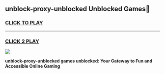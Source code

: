 
## unblock-proxy-unblocked Unblocked Games👋
<h3>
<a href="https://news.freeplayer.one?title=unblock-proxy-unblocked&ref=16F">CLICK TO PLAY</a></h3>
<hr>

<h3>
<a href="https://news.freeplayer.one?title=unblock-proxy-unblocked&ref=16F">CLICK 2 PLAY</a>
  
</h3>

<a href="https://news.freeplayer.one?title=unblock-proxy-unblocked&ref=16F/"><img src="https://clearcache.store/games.png"></a>


**unblock-proxy-unblocked games unblocked: Your Gateway to Fun and Accessible Online Gaming**
